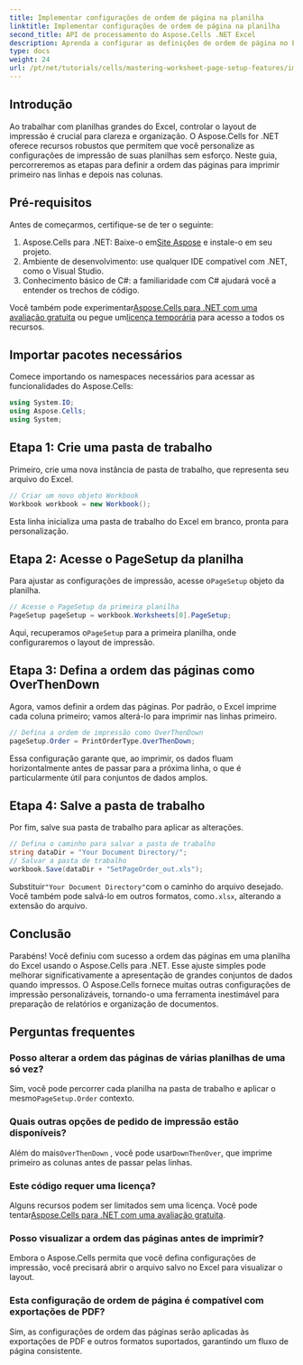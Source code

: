 ```yaml
---
title: Implementar configurações de ordem de página na planilha
linktitle: Implementar configurações de ordem de página na planilha
second_title: API de processamento do Aspose.Cells .NET Excel
description: Aprenda a configurar as definições de ordem de página no Excel usando o Aspose.Cells para .NET. Este guia passo a passo demonstra como imprimir primeiro nas linhas e depois nas colunas, garantindo que suas planilhas grandes apareçam organizadas no papel.
type: docs
weight: 24
url: /pt/net/tutorials/cells/mastering-worksheet-page-setup-features/implement-page-order-settings/
---
```

## Introdução

Ao trabalhar com planilhas grandes do Excel, controlar o layout de impressão é crucial para clareza e organização. O Aspose.Cells for .NET oferece recursos robustos que permitem que você personalize as configurações de impressão de suas planilhas sem esforço. Neste guia, percorreremos as etapas para definir a ordem das páginas para imprimir primeiro nas linhas e depois nas colunas.

## Pré-requisitos

Antes de começarmos, certifique-se de ter o seguinte:

1. Aspose.Cells para .NET: Baixe-o em[Site Aspose](https://releases.aspose.com/cells/net/) e instale-o em seu projeto.
2. Ambiente de desenvolvimento: use qualquer IDE compatível com .NET, como o Visual Studio.
3. Conhecimento básico de C#: a familiaridade com C# ajudará você a entender os trechos de código.

 Você também pode experimentar[Aspose.Cells para .NET com uma avaliação gratuita](https://releases.aspose.com/) ou pegue um[licença temporária](https://purchase.aspose.com/temporary-license/) para acesso a todos os recursos.

## Importar pacotes necessários

Comece importando os namespaces necessários para acessar as funcionalidades do Aspose.Cells:

```csharp
using System.IO;
using Aspose.Cells;
using System;
```

## Etapa 1: Crie uma pasta de trabalho

Primeiro, crie uma nova instância de pasta de trabalho, que representa seu arquivo do Excel.

```csharp
// Criar um novo objeto Workbook
Workbook workbook = new Workbook();
```

Esta linha inicializa uma pasta de trabalho do Excel em branco, pronta para personalização.

## Etapa 2: Acesse o PageSetup da planilha

 Para ajustar as configurações de impressão, acesse o`PageSetup` objeto da planilha.

```csharp
// Acesse o PageSetup da primeira planilha
PageSetup pageSetup = workbook.Worksheets[0].PageSetup;
```

 Aqui, recuperamos o`PageSetup` para a primeira planilha, onde configuraremos o layout de impressão.

## Etapa 3: Defina a ordem das páginas como OverThenDown

Agora, vamos definir a ordem das páginas. Por padrão, o Excel imprime cada coluna primeiro; vamos alterá-lo para imprimir nas linhas primeiro.

```csharp
// Defina a ordem de impressão como OverThenDown
pageSetup.Order = PrintOrderType.OverThenDown;
```

Essa configuração garante que, ao imprimir, os dados fluam horizontalmente antes de passar para a próxima linha, o que é particularmente útil para conjuntos de dados amplos.

## Etapa 4: Salve a pasta de trabalho

Por fim, salve sua pasta de trabalho para aplicar as alterações.

```csharp
// Defina o caminho para salvar a pasta de trabalho
string dataDir = "Your Document Directory/";
// Salvar a pasta de trabalho
workbook.Save(dataDir + "SetPageOrder_out.xls");
```

 Substituir`"Your Document Directory"`com o caminho do arquivo desejado. Você também pode salvá-lo em outros formatos, como`.xlsx`, alterando a extensão do arquivo.

## Conclusão

Parabéns! Você definiu com sucesso a ordem das páginas em uma planilha do Excel usando o Aspose.Cells para .NET. Esse ajuste simples pode melhorar significativamente a apresentação de grandes conjuntos de dados quando impressos. O Aspose.Cells fornece muitas outras configurações de impressão personalizáveis, tornando-o uma ferramenta inestimável para preparação de relatórios e organização de documentos.

## Perguntas frequentes

### Posso alterar a ordem das páginas de várias planilhas de uma só vez?

 Sim, você pode percorrer cada planilha na pasta de trabalho e aplicar o mesmo`PageSetup.Order` contexto.

### Quais outras opções de pedido de impressão estão disponíveis?

 Além do mais`OverThenDown` , você pode usar`DownThenOver`, que imprime primeiro as colunas antes de passar pelas linhas.

### Este código requer uma licença?

 Alguns recursos podem ser limitados sem uma licença. Você pode tentar[Aspose.Cells para .NET com uma avaliação gratuita](https://releases.aspose.com/).

### Posso visualizar a ordem das páginas antes de imprimir?

Embora o Aspose.Cells permita que você defina configurações de impressão, você precisará abrir o arquivo salvo no Excel para visualizar o layout.

### Esta configuração de ordem de página é compatível com exportações de PDF?

Sim, as configurações de ordem das páginas serão aplicadas às exportações de PDF e outros formatos suportados, garantindo um fluxo de página consistente.